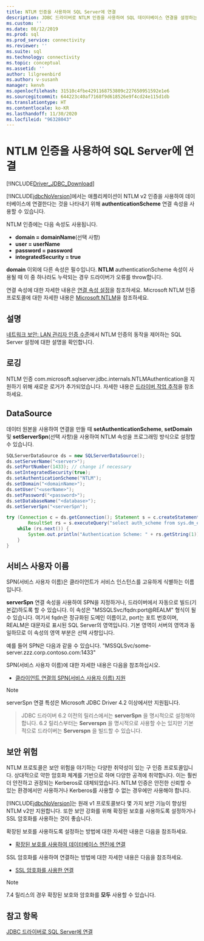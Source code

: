 ```yaml
---
title: NTLM 인증을 사용하여 SQL Server에 연결
description: JDBC 드라이버로 NTLM 인증을 사용하여 SQL 데이터베이스 연결을 설정하는 방법을 알아봅니다.
ms.custom: ''
ms.date: 08/12/2019
ms.prod: sql
ms.prod_service: connectivity
ms.reviewer: ''
ms.suite: sql
ms.technology: connectivity
ms.topic: conceptual
ms.assetid: ''
author: lilgreenbird
ms.author: v-susanh
manager: kenvh
ms.openlocfilehash: 31510c4fbe4291168753809c227650951592e1e6
ms.sourcegitcommit: 644223c40af7168f9d618526e9f4cd24e115d1db
ms.translationtype: HT
ms.contentlocale: ko-KR
ms.lasthandoff: 11/30/2020
ms.locfileid: "96328043"
---
```

# <a name="using-ntlm-authentication-to-connect-to-sql-server"></a>NTLM 인증을 사용하여 SQL Server에 연결

[!INCLUDE[Driver_JDBC_Download](../../includes/driver_jdbc_download.md)]

[!INCLUDE[jdbcNoVersion](../../includes/jdbcnoversion_md.md)]에서는 애플리케이션이 NTLM v2 인증을 사용하여 데이터베이스에 연결한다는 것을 나타내기 위해 **authenticationScheme** 연결 속성을 사용할 수 있습니다. 

NTLM 인증에는 다음 속성도 사용됩니다.

- **domain = domainName**(선택 사항)
- **user = userName**
- **password = password**
- **integratedSecurity = true**

**domain** 이외에 다른 속성은 필수입니다. **NTLM** authenticationScheme 속성이 사용될 때 이 중 하나라도 누락되는 경우 드라이버가 오류를 throw합니다. 

연결 속성에 대한 자세한 내용은 [연결 속성 설정](../../connect/jdbc/setting-the-connection-properties.md)을 참조하세요. Microsoft NTLM 인증 프로토콜에 대한 자세한 내용은 [Microsoft NTLM](/windows/desktop/SecAuthN/microsoft-ntlm)을 참조하세요.

## <a name="remarks"></a>설명

[네트워크 보안: LAN 관리자 인증 수준](/windows/security/threat-protection/security-policy-settings/network-security-lan-manager-authentication-level)에서 NTLM 인증의 동작을 제어하는 SQL Server 설정에 대한 설명을 확인합니다. 

## <a name="logging"></a>로깅

NTLM 인증 com.microsoft.sqlserver.jdbc.internals.NTLMAuthentication을 지원하기 위해 새로운 로거가 추가되었습니다. 자세한 내용은 [드라이버 작업 추적](../../connect/jdbc/tracing-driver-operation.md)을 참조하세요.

## <a name="datasource"></a>DataSource

데이터 원본을 사용하여 연결을 만들 때 **setAuthenticationScheme**, **setDomain** 및 **setServerSpn**(선택 사항)을 사용하여 NTLM 속성을 프로그래밍 방식으로 설정할 수 있습니다.

```java
SQLServerDataSource ds = new SQLServerDataSource();
ds.setServerName("<server>");
ds.setPortNumber(1433); // change if necessary
ds.setIntegratedSecurity(true);
ds.setAuthenticationScheme("NTLM");
ds.setDomain("<domainName>");
ds.setUser("<userName>");
ds.setPassword("<password>");
ds.setDatabaseName("<database>");
ds.setServerSpn("<serverSpn");

try (Connection c = ds.getConnection(); Statement s = c.createStatement();
        ResultSet rs = s.executeQuery("select auth_scheme from sys.dm_exec_connections where session_id=@@spid")) {
    while (rs.next()) {
        System.out.println("Authentication Scheme: " + rs.getString(1));
    }
}
```

## <a name="service-principal-names"></a>서비스 사용자 이름

SPN(서비스 사용자 이름)은 클라이언트가 서비스 인스턴스를 고유하게 식별하는 이름입니다.

**serverSpn** 연결 속성을 사용하여 SPN을 지정하거나, 드라이버에서 자동으로 빌드(기본값)하도록 할 수 있습니다. 이 속성은 "MSSQLSvc/fqdn:port\@REALM" 형식이 될 수 있습니다. 여기서 fqdn은 정규화된 도메인 이름이고, port는 포트 번호이며, REALM은 대문자로 표시된 SQL Server의 영역입니다. 기본 영역이 서버의 영역과 동일하므로 이 속성의 영역 부분은 선택 사항입니다.

예를 들어 SPN은 다음과 같을 수 있습니다. "MSSQLSvc/some-server.zzz.corp.contoso.com:1433"

SPN(서비스 사용자 이름)에 대한 자세한 내용은 다음을 참조하십시오.

- [클라이언트 연결의 SPN(서비스 사용자 이름) 지원](../../relational-databases/native-client/features/service-principal-name-spn-support-in-client-connections.md)

> [!NOTE]  
> serverSpn 연결 특성은 Microsoft JDBC Driver 4.2 이상에서만 지원됩니다.

> JDBC 드라이버 6.2 이전의 릴리스에서는 **serverSpn** 을 명시적으로 설정해야 합니다. 6\.2 릴리스부터는 **Serverspn** 을 명시적으로 사용할 수는 있지만 기본적으로 드라이버는 **Serverspn** 을 빌드할 수 있습니다.

## <a name="security-risks"></a>보안 위험

NTLM 프로토콜은 보안 위험을 야기하는 다양한 취약성이 있는 구 인증 프로토콜입니다. 상대적으로 약한 암호화 체계를 기반으로 하며 다양한 공격에 취약합니다. 이는 훨씬 더 안전하고 권장되는 Kerberos로 대체되었습니다. NTLM 인증은 안전한 신뢰할 수 있는 환경에서만 사용하거나 Kerberos를 사용할 수 없는 경우에만 사용해야 합니다.

[!INCLUDE[jdbcNoVersion](../../includes/jdbcnoversion_md.md)]는 원래 v1 프로토콜보다 몇 가지 보안 기능이 향상된 NTLM v2만 지원합니다. 또한 보안 강화를 위해 확장된 보호를 사용하도록 설정하거나 SSL 암호화를 사용하는 것이 좋습니다. 

확장된 보호를 사용하도록 설정하는 방법에 대한 자세한 내용은 다음을 참조하세요.

- [확장된 보호를 사용하여 데이터베이스 엔진에 연결](../../database-engine/configure-windows/connect-to-the-database-engine-using-extended-protection.md)

SSL 암호화를 사용하여 연결하는 방법에 대한 자세한 내용은 다음을 참조하세요.

- [SSL 암호화를 사용한 연결](../../connect/jdbc/connecting-with-ssl-encryption.md)

> [!NOTE]
> 7\.4 릴리스의 경우 확장된 보호와 암호화를 **모두** 사용할 수 있습니다.

## <a name="see-also"></a>참고 항목

[JDBC 드라이버로 SQL Server에 연결](../../connect/jdbc/connecting-to-sql-server-with-the-jdbc-driver.md)
